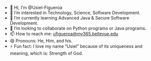 - 👋 Hi, I’m @Usiel-Figueroa
- 👀 I’m interested in Technology, Science, Software Development.
- 🌱 I’m currently learning Advanced Java & Secure Software Development.
- 💞️ I’m looking to collaborate on Python programs or Java programs.
- 📫 How to reach me: ufigueroa@my365.bellevue.edu 
- 😄 Pronouns: He, Him, and his.
- ⚡ Fun fact: I love my name “Usiel” because of its uniqueness and meaning, which is: Strength of God.

<!---
Usiel-Figueroa/Usiel-Figueroa is a ✨ special ✨ repository because its `README.md` (this file) appears on your GitHub profile.
You can click the Preview link to take a look at your changes.
--->
